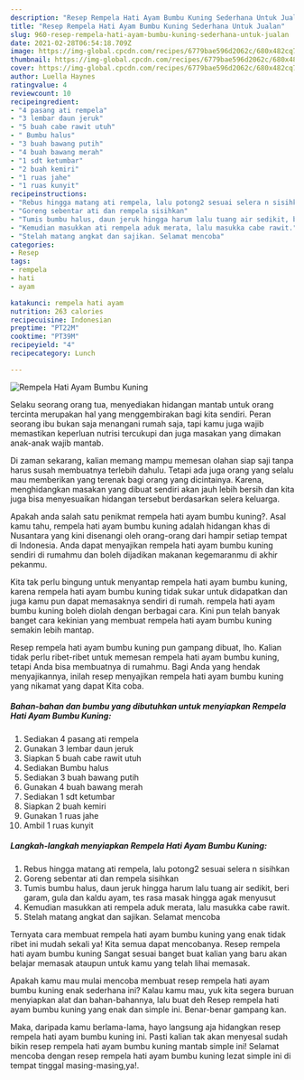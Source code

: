 ```yaml
---
description: "Resep Rempela Hati Ayam Bumbu Kuning Sederhana Untuk Jualan"
title: "Resep Rempela Hati Ayam Bumbu Kuning Sederhana Untuk Jualan"
slug: 960-resep-rempela-hati-ayam-bumbu-kuning-sederhana-untuk-jualan
date: 2021-02-28T06:54:18.709Z
image: https://img-global.cpcdn.com/recipes/6779bae596d2062c/680x482cq70/rempela-hati-ayam-bumbu-kuning-foto-resep-utama.jpg
thumbnail: https://img-global.cpcdn.com/recipes/6779bae596d2062c/680x482cq70/rempela-hati-ayam-bumbu-kuning-foto-resep-utama.jpg
cover: https://img-global.cpcdn.com/recipes/6779bae596d2062c/680x482cq70/rempela-hati-ayam-bumbu-kuning-foto-resep-utama.jpg
author: Luella Haynes
ratingvalue: 4
reviewcount: 10
recipeingredient:
- "4 pasang ati rempela"
- "3 lembar daun jeruk"
- "5 buah cabe rawit utuh"
- " Bumbu halus"
- "3 buah bawang putih"
- "4 buah bawang merah"
- "1 sdt ketumbar"
- "2 buah kemiri"
- "1 ruas jahe"
- "1 ruas kunyit"
recipeinstructions:
- "Rebus hingga matang ati rempela, lalu potong2 sesuai selera n sisihkan"
- "Goreng sebentar ati dan rempela sisihkan"
- "Tumis bumbu halus, daun jeruk hingga harum lalu tuang air sedikit, beri garam, gula dan kaldu ayam, tes rasa masak hingga agak menyusut"
- "Kemudian masukkan ati rempela aduk merata, lalu masukka cabe rawit."
- "Stelah matang angkat dan sajikan. Selamat mencoba"
categories:
- Resep
tags:
- rempela
- hati
- ayam

katakunci: rempela hati ayam 
nutrition: 263 calories
recipecuisine: Indonesian
preptime: "PT22M"
cooktime: "PT39M"
recipeyield: "4"
recipecategory: Lunch

---
```



![Rempela Hati Ayam Bumbu Kuning](https://img-global.cpcdn.com/recipes/6779bae596d2062c/680x482cq70/rempela-hati-ayam-bumbu-kuning-foto-resep-utama.jpg)

Selaku seorang orang tua, menyediakan hidangan mantab untuk orang tercinta merupakan hal yang menggembirakan bagi kita sendiri. Peran seorang ibu bukan saja menangani rumah saja, tapi kamu juga wajib memastikan keperluan nutrisi tercukupi dan juga masakan yang dimakan anak-anak wajib mantab.

Di zaman  sekarang, kalian memang mampu memesan olahan siap saji tanpa harus susah membuatnya terlebih dahulu. Tetapi ada juga orang yang selalu mau memberikan yang terenak bagi orang yang dicintainya. Karena, menghidangkan masakan yang dibuat sendiri akan jauh lebih bersih dan kita juga bisa menyesuaikan hidangan tersebut berdasarkan selera keluarga. 



Apakah anda salah satu penikmat rempela hati ayam bumbu kuning?. Asal kamu tahu, rempela hati ayam bumbu kuning adalah hidangan khas di Nusantara yang kini disenangi oleh orang-orang dari hampir setiap tempat di Indonesia. Anda dapat menyajikan rempela hati ayam bumbu kuning sendiri di rumahmu dan boleh dijadikan makanan kegemaranmu di akhir pekanmu.

Kita tak perlu bingung untuk menyantap rempela hati ayam bumbu kuning, karena rempela hati ayam bumbu kuning tidak sukar untuk didapatkan dan juga kamu pun dapat memasaknya sendiri di rumah. rempela hati ayam bumbu kuning boleh diolah dengan berbagai cara. Kini pun telah banyak banget cara kekinian yang membuat rempela hati ayam bumbu kuning semakin lebih mantap.

Resep rempela hati ayam bumbu kuning pun gampang dibuat, lho. Kalian tidak perlu ribet-ribet untuk memesan rempela hati ayam bumbu kuning, tetapi Anda bisa membuatnya di rumahmu. Bagi Anda yang hendak menyajikannya, inilah resep menyajikan rempela hati ayam bumbu kuning yang nikamat yang dapat Kita coba.

<!--inarticleads1-->

##### Bahan-bahan dan bumbu yang dibutuhkan untuk menyiapkan Rempela Hati Ayam Bumbu Kuning:

1. Sediakan 4 pasang ati rempela
1. Gunakan 3 lembar daun jeruk
1. Siapkan 5 buah cabe rawit utuh
1. Sediakan  Bumbu halus
1. Sediakan 3 buah bawang putih
1. Gunakan 4 buah bawang merah
1. Sediakan 1 sdt ketumbar
1. Siapkan 2 buah kemiri
1. Gunakan 1 ruas jahe
1. Ambil 1 ruas kunyit




<!--inarticleads2-->

##### Langkah-langkah menyiapkan Rempela Hati Ayam Bumbu Kuning:

1. Rebus hingga matang ati rempela, lalu potong2 sesuai selera n sisihkan
1. Goreng sebentar ati dan rempela sisihkan
1. Tumis bumbu halus, daun jeruk hingga harum lalu tuang air sedikit, beri garam, gula dan kaldu ayam, tes rasa masak hingga agak menyusut
1. Kemudian masukkan ati rempela aduk merata, lalu masukka cabe rawit.
1. Stelah matang angkat dan sajikan. Selamat mencoba




Ternyata cara membuat rempela hati ayam bumbu kuning yang enak tidak ribet ini mudah sekali ya! Kita semua dapat mencobanya. Resep rempela hati ayam bumbu kuning Sangat sesuai banget buat kalian yang baru akan belajar memasak ataupun untuk kamu yang telah lihai memasak.

Apakah kamu mau mulai mencoba membuat resep rempela hati ayam bumbu kuning enak sederhana ini? Kalau kamu mau, yuk kita segera buruan menyiapkan alat dan bahan-bahannya, lalu buat deh Resep rempela hati ayam bumbu kuning yang enak dan simple ini. Benar-benar gampang kan. 

Maka, daripada kamu berlama-lama, hayo langsung aja hidangkan resep rempela hati ayam bumbu kuning ini. Pasti kalian tak akan menyesal sudah bikin resep rempela hati ayam bumbu kuning mantab simple ini! Selamat mencoba dengan resep rempela hati ayam bumbu kuning lezat simple ini di tempat tinggal masing-masing,ya!.

